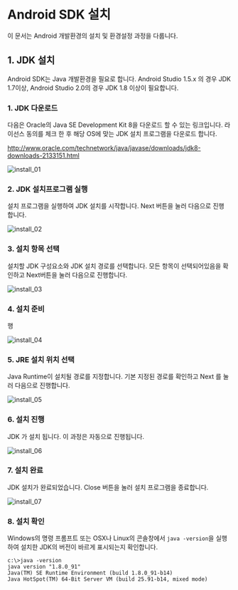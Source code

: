 # Android SDK 설치

이 문서는 Android 개발환경의 설치 및 환경설정 과정을 다룹니다.

## 1. JDK 설치
Android SDK는 Java 개발환경을 필요로 합니다.
Android Studio 1.5.x 의 경우 JDK 1.7이상, Android Studio 2.0의 경우 JDK 1.8 이상이 필요합니다. 

### 1. JDK 다운로드

다음은 Oracle의 Java SE Development Kit 8을 다운로드 할 수 있는 링크입니다.
라이선스 동의를 체크 한 후 해당 OS에 맞는 JDK 설치 프로그램을 다운로드 합니다. 

http://www.oracle.com/technetwork/java/javase/downloads/jdk8-downloads-2133151.html

![install_01](images/jdk_install_01.png) 


### 2. JDK 설치프로그램 실행

설치 프로그램을 실행하여 JDK 설치를 시작합니다.
Next 버튼을 눌러 다음으로 진행 합니다.

![install_02](images/jdk_install_02.png)

### 3. 설치 항목 선택

설치할 JDK 구성요소와 JDK 설치 경로를 선택합니다.
모든 항목이 선택되어있음을 확인하고 Next버튼을 눌러 다음으로 진행합니다.

![install_03](images/jdk_install_03.png)

### 4. 설치 준비

행

![install_04](images/jdk_install_04.png)

### 5. JRE 설치 위치 선택

Java Runtime이 설치될 경로를 지정합니다.
기본 지정된 경로를 확인하고 Next 를 눌러 다음으로 진행합니다.

![install_05](images/jdk_install_05.png)

### 6. 설치 진행 

JDK 가 설치 됩니다. 이 과정은 자동으로 진행됩니다.

![install_06](images/jdk_install_06.png)

### 7. 설치 완료

JDK 설치가 완료되었습니다. Close 버튼을 눌러 설치 프로그램을 종료합니다.

![install_07](images/jdk_install_07.png)

### 8. 설치 확인 

Windows의 명령 프롬프트 또는 OSX나 Linux의 콘솔창에서 ```java -version```을 실행하여
설치한 JDK의 버전이 바르게 표시되는지 확인합니다. 

```
c:\>java -version
java version "1.8.0_91"
Java(TM) SE Runtime Environment (build 1.8.0_91-b14)
Java HotSpot(TM) 64-Bit Server VM (build 25.91-b14, mixed mode)

```
